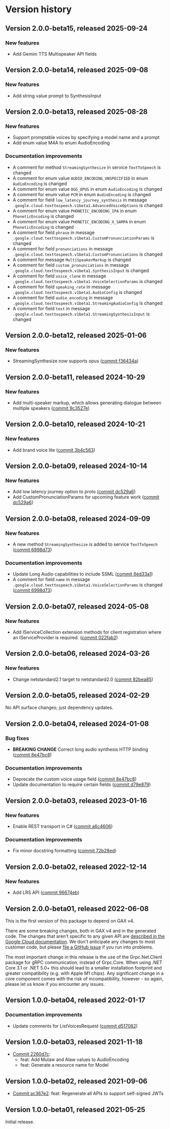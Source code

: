 # Version history

## Version 2.0.0-beta15, released 2025-09-24

### New features

- Add Gemini TTS Multispeaker API fields

## Version 2.0.0-beta14, released 2025-09-08

### New features

- Add string value prompt to SynthesisInput

## Version 2.0.0-beta13, released 2025-08-28

### New features

- Support promptable voices by specifying a model name and a prompt
- Add enum value M4A to enum AudioEncoding

### Documentation improvements

- A comment for method `StreamingSynthesize` in service `TextToSpeech` is changed
- A comment for enum value `AUDIO_ENCODING_UNSPECIFIED` in enum `AudioEncoding` is changed
- A comment for enum value `OGG_OPUS` in enum `AudioEncoding` is changed
- A comment for enum value `PCM` in enum `AudioEncoding` is changed
- A comment for field `low_latency_journey_synthesis` in message `.google.cloud.texttospeech.v1beta1.AdvancedVoiceOptions` is changed
- A comment for enum value `PHONETIC_ENCODING_IPA` in enum `PhoneticEncoding` is changed
- A comment for enum value `PHONETIC_ENCODING_X_SAMPA` in enum `PhoneticEncoding` is changed
- A comment for field `phrase` in message `.google.cloud.texttospeech.v1beta1.CustomPronunciationParams` is changed
- A comment for field `pronunciations` in message `.google.cloud.texttospeech.v1beta1.CustomPronunciations` is changed
- A comment for message `MultiSpeakerMarkup` is changed
- A comment for field `custom_pronunciations` in message `.google.cloud.texttospeech.v1beta1.SynthesisInput` is changed
- A comment for field `voice_clone` in message `.google.cloud.texttospeech.v1beta1.VoiceSelectionParams` is changed
- A comment for field `speaking_rate` in message `.google.cloud.texttospeech.v1beta1.AudioConfig` is changed
- A comment for field `audio_encoding` in message `.google.cloud.texttospeech.v1beta1.StreamingAudioConfig` is changed
- A comment for field `text` in message `.google.cloud.texttospeech.v1beta1.StreamingSynthesisInput` is changed

## Version 2.0.0-beta12, released 2025-01-06

### New features

- StreamingSynthesize now supports opus ([commit f36434a](https://github.com/googleapis/google-cloud-dotnet/commit/f36434ad1f7b73f07e0cd3fa9f4da20c2a6a04aa))

## Version 2.0.0-beta11, released 2024-10-29

### New features

- Add multi-speaker markup, which allows generating dialogue between multiple speakers ([commit 9c3527e](https://github.com/googleapis/google-cloud-dotnet/commit/9c3527ec81408e73c6f3542b9e9dfeb18c3675b0))

## Version 2.0.0-beta10, released 2024-10-21

### New features

- Add brand voice lite ([commit 3b4c563](https://github.com/googleapis/google-cloud-dotnet/commit/3b4c563ae7f831f4479bb95f6e841c61f19cb906))

## Version 2.0.0-beta09, released 2024-10-14

### New features

- Add low latency journey option to proto ([commit dc529a6](https://github.com/googleapis/google-cloud-dotnet/commit/dc529a6b8f86687bf851f4f68366ed0eb9a531a2))
- Add CustomPronunciationParams for upcoming feature work ([commit dc529a6](https://github.com/googleapis/google-cloud-dotnet/commit/dc529a6b8f86687bf851f4f68366ed0eb9a531a2))

## Version 2.0.0-beta08, released 2024-09-09

### New features

- A new method `StreamingSynthesize` is added to service `TextToSpeech` ([commit 6998d73](https://github.com/googleapis/google-cloud-dotnet/commit/6998d73ace75a0f5e6330403e9fe6fd56c8d829a))

### Documentation improvements

- Update Long Audio capabilities to include SSML ([commit 6ed33a1](https://github.com/googleapis/google-cloud-dotnet/commit/6ed33a1d0a312e9c66cbef9ae402806376be6b6e))
- A comment for field `name` in message `.google.cloud.texttospeech.v1beta1.VoiceSelectionParams` is changed ([commit 6998d73](https://github.com/googleapis/google-cloud-dotnet/commit/6998d73ace75a0f5e6330403e9fe6fd56c8d829a))

## Version 2.0.0-beta07, released 2024-05-08

### New features

- Add IServiceCollection extension methods for client registration where an IServiceProvider is required. ([commit 022fab2](https://github.com/googleapis/google-cloud-dotnet/commit/022fab203f28fb9c608972af7f8b83f571ae5694))

## Version 2.0.0-beta06, released 2024-03-26

### New features

- Change netstandard2.1 target to netstandard2.0 ([commit 82bea85](https://github.com/googleapis/google-cloud-dotnet/commit/82bea850661975b9750ac30753528cc9d2e05240))

## Version 2.0.0-beta05, released 2024-02-29

No API surface changes; just dependency updates.

## Version 2.0.0-beta04, released 2024-01-08

### Bug fixes

- **BREAKING CHANGE** Correct long audio synthesis HTTP binding ([commit 8e47bc8](https://github.com/googleapis/google-cloud-dotnet/commit/8e47bc8ef2ade2fca2763ad2a91c4ce66283ec24))

### Documentation improvements

- Deprecate the custom voice usage field ([commit 8e47bc8](https://github.com/googleapis/google-cloud-dotnet/commit/8e47bc8ef2ade2fca2763ad2a91c4ce66283ec24))
- Update documentation to require certain fields ([commit d79e879](https://github.com/googleapis/google-cloud-dotnet/commit/d79e87933ea43d41c8dfcecfe540dec85b54cbc9))

## Version 2.0.0-beta03, released 2023-01-16

### New features

- Enable REST transport in C# ([commit a6c4606](https://github.com/googleapis/google-cloud-dotnet/commit/a6c46063bd961a9dadc728a780d66de772f28e71))

### Documentation improvements

- Fix minor docstring formatting ([commit 72b28ed](https://github.com/googleapis/google-cloud-dotnet/commit/72b28ed3cb82739b5e8f7dbc69b7644d83cecc2d))

## Version 2.0.0-beta02, released 2022-12-14

### New features

- Add LRS API ([commit 96674eb](https://github.com/googleapis/google-cloud-dotnet/commit/96674ebab1a4294ba23bdb378e0c225ce5e923df))

## Version 2.0.0-beta01, released 2022-06-08

This is the first version of this package to depend on GAX v4.

There are some breaking changes, both in GAX v4 and in the generated
code. The changes that aren't specific to any given API are [described in the Google Cloud
documentation](https://cloud.google.com/dotnet/docs/reference/help/breaking-gax4).
We don't anticipate any changes to most customer code, but please [file a
GitHub issue](https://github.com/googleapis/google-cloud-dotnet/issues/new/choose)
if you run into problems.

The most important change in this release is the use of the Grpc.Net.Client package
for gRPC communication, instead of Grpc.Core. When using .NET Core 3.1 or .NET 5.0+
this should lead to a smaller installation footprint and greater compatibility (e.g.
with Apple M1 chips). Any significant change in a core component comes with the risk
of incompatibility, however - so again, please let us know if you encounter any
issues.
## Version 1.0.0-beta04, released 2022-01-17

### Documentation improvements

- Update comments for ListVoicesRequest ([commit d517082](https://github.com/googleapis/google-cloud-dotnet/commit/d517082c8a79b3fb61f176cd95b65507fd6f5cb6))

## Version 1.0.0-beta03, released 2021-11-18

- [Commit 2260d7c](https://github.com/googleapis/google-cloud-dotnet/commit/2260d7c):
  - feat: Add Mulaw and Alaw values to AudioEncoding
  - feat: Generate a resource name for Model

## Version 1.0.0-beta02, released 2021-09-06

- [Commit ac367e2](https://github.com/googleapis/google-cloud-dotnet/commit/ac367e2): feat: Regenerate all APIs to support self-signed JWTs

## Version 1.0.0-beta01, released 2021-05-25

Initial release.
